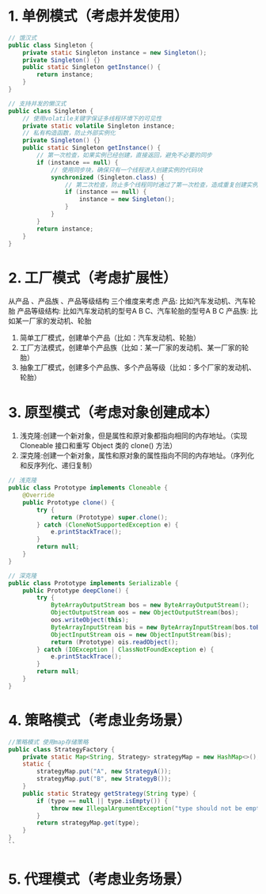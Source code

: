 # 1. 单例模式（考虑并发使用）

```java
// 饿汉式
public class Singleton {
    private static Singleton instance = new Singleton();
    private Singleton() {}
    public static Singleton getInstance() {
        return instance;
    }
}

// 支持并发的懒汉式
public class Singleton {
    // 使用volatile关键字保证多线程环境下的可见性
    private static volatile Singleton instance;
    // 私有构造函数，防止外部实例化
    private Singleton() {}
    public static Singleton getInstance() {
        // 第一次检查，如果实例已经创建，直接返回，避免不必要的同步
        if (instance == null) {
            // 使用同步块，确保只有一个线程进入创建实例的代码块
            synchronized (Singleton.class) {
                // 第二次检查，防止多个线程同时通过了第一次检查，造成重复创建实例
                if (instance == null) {
                    instance = new Singleton();
                }
            }
        }
        return instance;
    }
}
```

# 2. 工厂模式（考虑扩展性）
从产品 、产品族 、产品等级结构 三个维度来考虑
产品: 比如汽车发动机、汽车轮胎
产品等级结构: 比如汽车发动机的型号A B C、汽车轮胎的型号A B C
产品族: 比如某一厂家的发动机、轮胎
1. 简单工厂模式，创建单个产品（比如：汽车发动机、轮胎）
2. 工厂方法模式，创建单个产品族（比如：某一厂家的发动机、某一厂家的轮胎）
3. 抽象工厂模式，创建多个产品族、多个产品等级（比如：多个厂家的发动机、轮胎）


# 3. 原型模式（考虑对象创建成本）
1. 浅克隆:创建一个新对象，但是属性和原对象都指向相同的内存地址。（实现 Cloneable 接口和重写 Object 类的 clone() 方法）
2. 深克隆:创建一个新对象，属性和原对象的属性指向不同的内存地址。（序列化和反序列化、递归复制）

```java
// 浅克隆
public class Prototype implements Cloneable {
    @Override
    public Prototype clone() {
        try {
            return (Prototype) super.clone();
        } catch (CloneNotSupportedException e) {
            e.printStackTrace();
        }
        return null;
    }
}

// 深克隆
public class Prototype implements Serializable {
    public Prototype deepClone() {
        try {
            ByteArrayOutputStream bos = new ByteArrayOutputStream();
            ObjectOutputStream oos = new ObjectOutputStream(bos);
            oos.writeObject(this);
            ByteArrayInputStream bis = new ByteArrayInputStream(bos.toByteArray());
            ObjectInputStream ois = new ObjectInputStream(bis);
            return (Prototype) ois.readObject();
        } catch (IOException | ClassNotFoundException e) {
            e.printStackTrace();
        }
        return null;
    }
}
```

# 4. 策略模式（考虑业务场景）

```java
//策略模式 使用map存储策略
public class StrategyFactory {
    private static Map<String, Strategy> strategyMap = new HashMap<>();
    static {
        strategyMap.put("A", new StrategyA());
        strategyMap.put("B", new StrategyB());
    }
    public static Strategy getStrategy(String type) {
        if (type == null || type.isEmpty()) {
            throw new IllegalArgumentException("type should not be empty.");
        }
        return strategyMap.get(type);
    }
}
``
```

# 5. 代理模式（考虑业务场景）

